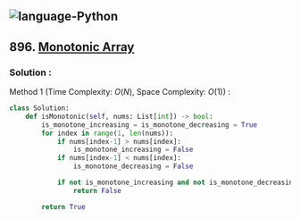 ![language-Python](https://img.shields.io/badge/%20-Python-ffd43b?style=for-the-badge&logo=PYTHON)
---

## 896. [Monotonic Array](https://leetcode.com/problems/monotonic-array)

### Solution :

Method 1 (Time Complexity: $O(N)$, Space Complexity: $O(1)$) :
```python
class Solution:
    def isMonotonic(self, nums: List[int]) -> bool:
        is_monotone_increasing = is_monotone_decreasing = True
        for index in range(1, len(nums)):
            if nums[index-1] > nums[index]:
                is_monotone_increasing = False
            if nums[index-1] < nums[index]:
                is_monotone_decreasing = False

            if not is_monotone_increasing and not is_monotone_decreasing:
                return False

        return True
```
